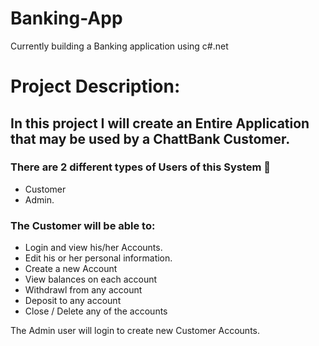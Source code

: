 # Banking-App
Currently building a Banking application using c#.net

# Project Description: 

## In this project I will create an Entire Application that may be used by a ChattBank Customer.

### There are 2 different types of Users of this System  
- Customer 
- Admin. 

### The Customer will be able to:
- Login and view his/her Accounts. 
- Edit his or her personal information.
- Create a new Account
- View balances on each account
- Withdrawl from any account
- Deposit to any account
- Close / Delete any of the accounts
 

The Admin user will login to create new Customer Accounts.
